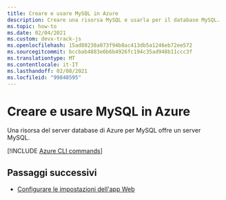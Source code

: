 ```yaml
---
title: Creare e usare MySQL in Azure
description: Creare una risorsa MySQL e usarla per il database MySQL.
ms.topic: how-to
ms.date: 02/04/2021
ms.custom: devx-track-js
ms.openlocfilehash: 15ad80238a073f94b8ac413db5a1246eb72ee572
ms.sourcegitcommit: bccbab4883e6b6b4926fc194c35ad948b11ccc3f
ms.translationtype: MT
ms.contentlocale: it-IT
ms.lasthandoff: 02/08/2021
ms.locfileid: "99848595"
---
```

# <a name="create-and-use-mysql-on-azure"></a>Creare e usare MySQL in Azure

Una risorsa del server database di Azure per MySQL offre un server MySQL. 

[!INCLUDE [Azure CLI commands](../../includes/azure-cli-mysql-db.md)]

## <a name="next-steps"></a>Passaggi successivi

* [Configurare le impostazioni dell'app Web](../configure-web-app-settings.md)

